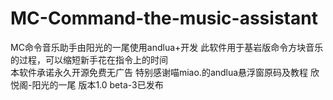 # MC-Command-the-music-assistant
MC命令音乐助手由阳光的一尾使用andlua+开发 
此软件用于基岩版命令方块音乐的过程，可以缩短新手花在指令上的时间  
本软件承诺永久开源免费无广告 
特别感谢喵miao.的andlua悬浮窗原码及教程
欣悦阁-阳光的一尾
版本1.0 beta-3已发布
